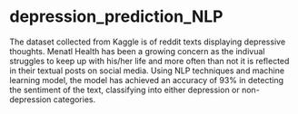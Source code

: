 # depression_prediction_NLP
The dataset collected from Kaggle is of reddit texts displaying depressive thoughts. Menatl Health has been a growing concern as the indivual struggles to keep up with his/her life and more often than not it is reflected in their textual posts on social media.
Using NLP techniques and machine learning model, the model has achieved an accuracy of 93% in detecting the sentiment of the text, classifying into either depression or non-depression categories.
